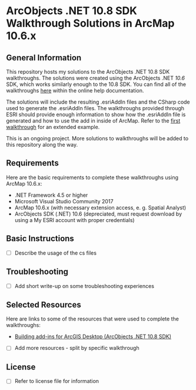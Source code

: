 # ArcObjects .NET 10.8 SDK Walkthrough Solutions in ArcMap 10.6.x
## General Information
This repository hosts my solutions to the ArcObjects .NET 10.8 SDK walkthroughs. The solutions were created using the ArcObjects .NET *10.6* SDK, which works similarly enough to the 10.8 SDK. You can find all of the walkthroughs [here](https://desktop.arcgis.com/en/arcobjects/latest/net/webframe.htm#welcome.htm) within the online help documentation.

The solutions will include the resulting .esriAddIn files and the CSharp code used to generate the .esriAddIn files. The walkthroughs provided through ESRI should provide enough information to show how the .esriAddIn file is generated and how to use the add in inside of ArcMap. Refer to the [first walkthrough](https://desktop.arcgis.com/en/arcobjects/latest/net/webframe.htm#WalthroughBuildingCustomUIElementsUsingAdd-Ins.htm) for an extended example.

This is an ongoing project. More solutions to walkthroughs will be added to this repository along the way.

## Requirements
Here are the basic requirements to complete these walkthroughs using ArcMap 10.6.x:
* .NET Framework 4.5 or higher
* Microsoft Visual Studio Community 2017
* ArcMap 10.6.x (with necessary extension access, e. g. Spatial Analyst)
* ArcObjects SDK (.NET) 10.6 (depreciated, must request download by using a My ESRI account with proper credentials) 

## Basic Instructions
- [ ] Describe the usage of the cs files 

## Troubleshooting 
- [ ] Add short write-up on some troubleshooting experiences

## Selected Resources
Here are links to some of the resources that were used to complete the walkthroughs:
* [Building add-ins for ArcGIS Desktop (ArcObjects .NET 10.8 SDK)](https://desktop.arcgis.com/en/arcobjects/latest/net/webframe.htm#CustomizingArcGISDesktopUsingAdd-Ins.htm)
- [ ] Add more resources - split by specific walkthrough

## License
- [ ] Refer to license file for information
